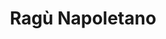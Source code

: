 ---
title: 'Ragù Napoletano'
type: 'Paccheri'
description: 'Lorem ipsum dolor sit amet consectetur adipisicing elit. Obcaecati sint cumque voluptatem cupiditate odit corporis.'
price: 89
---